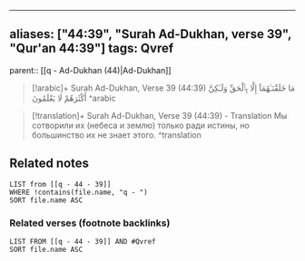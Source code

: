 
---
aliases: ["44:39", "Surah Ad-Dukhan, verse 39", "Qur'an 44:39"]
tags: Qvref
---

parent:: [[q - Ad-Dukhan (44)|Ad-Dukhan]]

> [!arabic]+ Surah Ad-Dukhan, Verse 39 (44:39)
> <span class="quran-arabic">مَا خَلَقْنَـٰهُمَآ إِلَّا بِٱلْحَقِّ وَلَـٰكِنَّ أَكْثَرَهُمْ لَا يَعْلَمُونَ</span>
^arabic

> [!translation]+ Surah Ad-Dukhan, Verse 39 (44:39) - Translation
> Мы сотворили их (небеса и землю) только ради истины, но большинство их не знает этого.
^translation



## Related notes
```dataview
LIST from [[q - 44 - 39]]
WHERE !contains(file.name, "q - ")
SORT file.name ASC
```

### Related verses (footnote backlinks)
```dataview
LIST FROM [[q - 44 - 39]] AND #Qvref
SORT file.name ASC
```

